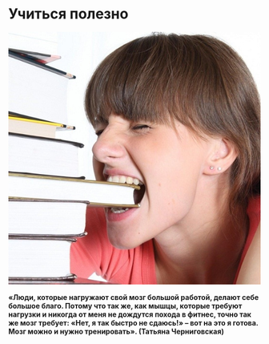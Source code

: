
# Учиться полезно

![Image alt](https://github.com/nataliaPronina/Git_Pages/blob/main/10260.jpg)

**«Люди, которые нагружают свой мозг большой работой, делают себе большое благо. Потому что так же, как мышцы, которые требуют нагрузки и никогда от меня не дождутся похода в фитнес, точно так же мозг требует: «Нет, я так быстро не сдаюсь!» – вот на это я готова. Мозг можно и нужно тренировать». (Татьяна Черниговская)** 
